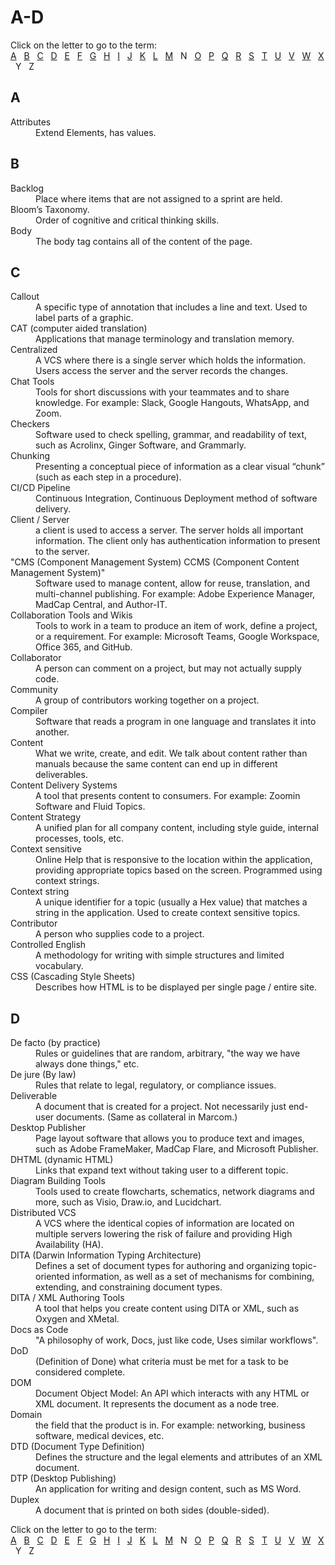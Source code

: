 # A-D

Click on the letter to go to the term:  
[A](A-D.md#a) &nbsp; [B](A-D.md#b) &nbsp; [C](A-D.md#c) &nbsp; [D](A-D.md#d) &nbsp; [E](E-M.md#e) &nbsp; [F](E-M.md#f) &nbsp; [G](E-M.md#g) &nbsp; [H](E-M.md#h) &nbsp; [I](E-M.md#i) &nbsp; [J](E-M.md#j) &nbsp; [K](E-M.md#k) &nbsp; [L](E-M.md#l) &nbsp; [M](E-M.md#m) &nbsp;  N  &nbsp; [O](O-S.md#o) &nbsp; [P](O-S.md#p) &nbsp; [Q](O-S.md#q) &nbsp; [R](O-S.md#r) &nbsp; [S](O-S.md#s) &nbsp; [T](T-Z.md#t) &nbsp; [U](T-Z.md#u) &nbsp; [V](T-Z.md#v) &nbsp; [W](T-Z.md#w) &nbsp; [X](T-Z.md/#x) &nbsp; Y &nbsp;  Z 

## A
<dl>
   <dt>	Attributes	</dt>
   <dd>	Extend Elements, has values.	</dd>
</dl>

## B
<dl>
   <dt>	Backlog	</dt>
   <dd>	Place where items that are not assigned to a sprint are held.	</dd>
   <dt>	Bloom’s Taxonomy.	</dt>
   <dd>	Order of cognitive and critical thinking skills.	</dd>
   <dt>	Body	</dt>
   <dd>	The body tag contains all of the content of the page.	</dd>
</dl>

## C 
<dl>
   <dt>	Callout	</dt>
   <dd>	A specific type of annotation that includes a line and text. Used to label parts of a graphic.	</dd>
   <dt>	CAT (computer aided translation)	</dt>
   <dd>	Applications that manage terminology and translation memory.	</dd>
   <dt>	Centralized	</dt>
   <dd>	A VCS where there is a single server which holds the information. Users access the server and the server records the changes.	</dd>
   <dt>	Chat Tools	</dt>
   <dd>	Tools for short discussions with your teammates and to share knowledge. For example: Slack, Google Hangouts, WhatsApp, and Zoom.	</dd>
   <dt>	Checkers	</dt>
   <dd>	Software used to check spelling, grammar, and readability of text, such as Acrolinx, Ginger Software, and Grammarly.	</dd>
   <dt>	Chunking	</dt>
   <dd>	Presenting a conceptual piece of information as a clear visual “chunk” (such as each step in a procedure).	</dd>
   <dt>	CI/CD Pipeline	</dt>
   <dd>	Continuous Integration, Continuous Deployment method of software delivery.	</dd>
   <dt>	Client / Server	</dt>
   <dd>	a client is used to access a server. The server holds all important information. The client only has authentication information to present to the server. 	</dd>
   <dt>	"CMS (Component Management System)
      CCMS (Component Content Management System)"	
   </dt>
   <dd>	Software used to manage content, allow for reuse, translation, and multi-channel publishing. For example: Adobe Experience Manager, MadCap Central, and Author-IT.	</dd>
   <dt>	Collaboration Tools and Wikis	</dt>
   <dd>	Tools to work in a team to produce an item of work, define a project, or a requirement. For example: Microsoft Teams, Google Workspace, Office 365, and GitHub.	</dd>
   <dt>	Collaborator	</dt>
   <dd>	A person can comment on a project, but may not actually supply code.	</dd>
   <dt>	Community	</dt>
   <dd>	A group of contributors working together on a project.	</dd>
   <dt>	Compiler	</dt>
   <dd>	Software that reads a program in one language and translates it into another.	</dd>
   <dt>	Content	</dt>
   <dd>	What we write, create, and edit. We talk about content rather than manuals because the same content can end up in different deliverables.	</dd>
   <dt>	Content Delivery Systems	</dt>
   <dd>	A tool that presents content to consumers. For example: Zoomin Software and Fluid Topics.	</dd>
   <dt>	Content Strategy	</dt>
   <dd>	A unified plan for all company content, including style guide, internal processes, tools, etc.	</dd>
   <dt>	Context sensitive	</dt>
   <dd>	Online Help that is responsive to the location within the application, providing appropriate topics based on the screen. Programmed using context strings.	</dd>
   <dt>	Context string	</dt>
   <dd>	A unique identifier for a topic (usually a Hex value) that matches a string in the application. Used to create context sensitive topics.	</dd>
   <dt>	Contributor	</dt>
   <dd>	A person who supplies code to a project.	</dd>
   <dt>	Controlled English	</dt>
   <dd>	A methodology for writing with simple structures and limited vocabulary.	</dd>
   <dt>	CSS (Cascading Style Sheets)	</dt>
   <dd>	Describes how HTML is to be displayed per single  page / entire site.	</dd>
</dl>

## D
<dl>
   <dt>	De facto (by practice)	</dt>
   <dd>	Rules or guidelines that are random, arbitrary, "the way we have always done things," etc.	</dd>
   <dt>	De jure (By law)	</dt>
   <dd>	Rules that relate to legal, regulatory, or compliance issues.	</dd>
   <dt>	Deliverable 	</dt>
   <dd>	A document that is created for a project. Not necessarily just end-user documents. (Same as collateral in Marcom.)	</dd>
   <dt>	Desktop Publisher	</dt>
   <dd>	Page layout software that allows you to produce text and images, such as Adobe FrameMaker, MadCap Flare, and Microsoft Publisher.	</dd>
   <dt>	DHTML (dynamic HTML)	</dt>
   <dd>	Links that expand text without taking user to a different topic.	</dd>
   <dt>	Diagram Building Tools	</dt>
   <dd>	Tools used to create flowcharts, schematics, network diagrams and more, such as Visio, Draw.io, and Lucidchart.	</dd>
   <dt>	Distributed VCS	</dt>
   <dd>	A VCS where the identical copies of information are located on multiple servers lowering the risk of failure and providing High Availability (HA).	</dd>
   <dt>	DITA (Darwin Information Typing Architecture)	</dt>
   <dd>	Defines a set of document types for authoring and organizing topic-oriented information, as well as a set of mechanisms for combining, extending, and constraining document types.	</dd>
   <dt>	DITA / XML Authoring Tools	</dt>
   <dd>	A tool that helps you create content using DITA or XML, such as Oxygen and XMetal.	</dd>
   <dt>	Docs as Code	</dt>
   <dd>	"A philosophy of work, Docs, just like code, 
      Uses similar workflows".
   </dd>
   <dt>	DoD	</dt>
   <dd>	(Definition of Done) what criteria must be met for a task to be considered complete.	</dd>
   <dt>	DOM	</dt>
   <dd>	Document Object Model: An API which interacts with any HTML or XML document. It represents the document as a node tree.	</dd>
   <dt>	Domain	</dt>
   <dd>	the field that the product is in. For example: networking, business software, medical devices, etc.	</dd>
   <dt>	DTD (Document Type Definition)	</dt>
   <dd>	Defines the structure and the legal elements and attributes of an XML document.	</dd>
   <dt>	DTP (Desktop Publishing)	</dt>
   <dd>	An application for writing and design content, such as MS Word.	</dd>
   <dt>	Duplex	</dt>
   <dd>	A document that is printed on both sides (double-sided).	</dd>
</dl>

Click on the letter to go to the term:  
[A](A-D.md#a) &nbsp; [B](A-D.md#b) &nbsp; [C](A-D.md#c) &nbsp; [D](A-D.md#d) &nbsp; [E](E-M.md#e) &nbsp; [F](E-M.md#f) &nbsp; [G](E-M.md#g) &nbsp; [H](E-M.md#h) &nbsp; [I](E-M.md#i) &nbsp; [J](E-M.md#j) &nbsp; [K](E-M.md#k) &nbsp; [L](E-M.md#l) &nbsp; [M](E-M.md#m) &nbsp;  N  &nbsp; [O](O-S.md#o) &nbsp; [P](O-S.md#p) &nbsp; [Q](O-S.md#q) &nbsp; [R](O-S.md#r) &nbsp; [S](O-S.md#s) &nbsp; [T](T-Z.md#t) &nbsp; [U](T-Z.md#u) &nbsp; [V](T-Z.md#v) &nbsp; [W](T-Z.md#w) &nbsp; [X](T-Z.md/#x) &nbsp; Y &nbsp;  Z 
